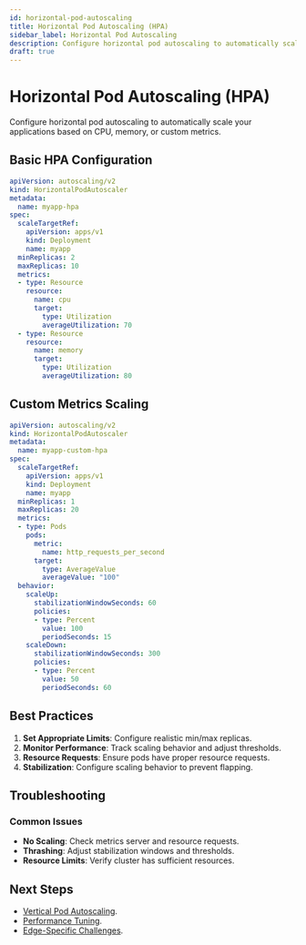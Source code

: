 ```yaml
---
id: horizontal-pod-autoscaling
title: Horizontal Pod Autoscaling (HPA)
sidebar_label: Horizontal Pod Autoscaling
description: Configure horizontal pod autoscaling to automatically scale applications based on demand
draft: true
---
```


# Horizontal Pod Autoscaling (HPA)

Configure horizontal pod autoscaling to automatically scale your applications based on CPU, memory, or custom metrics.

## Basic HPA Configuration

```yaml
apiVersion: autoscaling/v2
kind: HorizontalPodAutoscaler
metadata:
  name: myapp-hpa
spec:
  scaleTargetRef:
    apiVersion: apps/v1
    kind: Deployment
    name: myapp
  minReplicas: 2
  maxReplicas: 10
  metrics:
  - type: Resource
    resource:
      name: cpu
      target:
        type: Utilization
        averageUtilization: 70
  - type: Resource
    resource:
      name: memory
      target:
        type: Utilization
        averageUtilization: 80
```

## Custom Metrics Scaling

```yaml
apiVersion: autoscaling/v2
kind: HorizontalPodAutoscaler
metadata:
  name: myapp-custom-hpa
spec:
  scaleTargetRef:
    apiVersion: apps/v1
    kind: Deployment
    name: myapp
  minReplicas: 1
  maxReplicas: 20
  metrics:
  - type: Pods
    pods:
      metric:
        name: http_requests_per_second
      target:
        type: AverageValue
        averageValue: "100"
  behavior:
    scaleUp:
      stabilizationWindowSeconds: 60
      policies:
      - type: Percent
        value: 100
        periodSeconds: 15
    scaleDown:
      stabilizationWindowSeconds: 300
      policies:
      - type: Percent
        value: 50
        periodSeconds: 60
```

## Best Practices

1. **Set Appropriate Limits**: Configure realistic min/max replicas.
2. **Monitor Performance**: Track scaling behavior and adjust thresholds.
3. **Resource Requests**: Ensure pods have proper resource requests.
4. **Stabilization**: Configure scaling behavior to prevent flapping.

## Troubleshooting

### Common Issues
- **No Scaling**: Check metrics server and resource requests.
- **Thrashing**: Adjust stabilization windows and thresholds.
- **Resource Limits**: Verify cluster has sufficient resources.

## Next Steps

- [Vertical Pod Autoscaling](./vertical-pod-autoscaling.md).
- [Performance Tuning](./performance-tuning.md).
- [Edge-Specific Challenges](./edge-specific-scaling-challenges.md). 